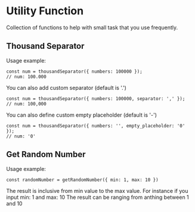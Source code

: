 # Utility Function

Collection of functions to help with small task that you use frequently.

## Thousand Separator

Usage example:

```
const num = thousandSeparator({ numbers: 100000 });
// num: 100.000
```

You can also add custom separator (default is '.')

```
const num = thousandSeparator({ numbers: 100000, separator: ',' });
// num: 100,000
```

You can also define custom empty placeholder (default is '-')

```
const num = thousandSeparator({ numbers: '', empty_placeholder: '0' });
// num: '0'
```

## Get Random Number

Usage example:

```
const randomNumber = getRandomNumber({ min: 1, max: 10 })
```

The result is inclusive from min value to the max value.
For instance if you input min: 1 and max: 10
The result can be ranging from anthing between 1 and 10